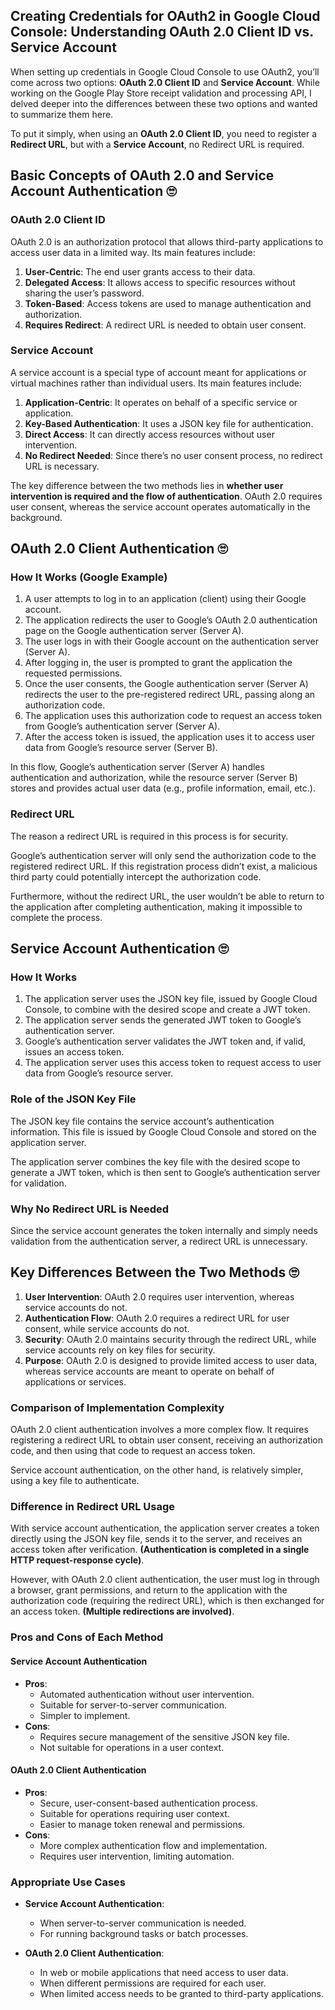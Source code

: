 ## Creating Credentials for OAuth2 in Google Cloud Console: Understanding OAuth 2.0 Client ID vs. Service Account

When setting up credentials in Google Cloud Console to use OAuth2, you’ll come across two options: **OAuth 2.0 Client ID** and **Service Account**. While working on the Google Play Store receipt validation and processing API, I delved deeper into the differences between these two options and wanted to summarize them here.

To put it simply, when using an **OAuth 2.0 Client ID**, you need to register a **Redirect URL**, but with a **Service Account**, no Redirect URL is required.

## Basic Concepts of OAuth 2.0 and Service Account Authentication 🙄

### OAuth 2.0 Client ID
OAuth 2.0 is an authorization protocol that allows third-party applications to access user data in a limited way. Its main features include:

1. **User-Centric**: The end user grants access to their data.
2. **Delegated Access**: It allows access to specific resources without sharing the user’s password.
3. **Token-Based**: Access tokens are used to manage authentication and authorization.
4. **Requires Redirect**: A redirect URL is needed to obtain user consent.

### Service Account

A service account is a special type of account meant for applications or virtual machines rather than individual users. Its main features include:

1. **Application-Centric**: It operates on behalf of a specific service or application.
2. **Key-Based Authentication**: It uses a JSON key file for authentication.
3. **Direct Access**: It can directly access resources without user intervention.
4. **No Redirect Needed**: Since there’s no user consent process, no redirect URL is necessary.

The key difference between the two methods lies in **whether user intervention is required and the flow of authentication**. OAuth 2.0 requires user consent, whereas the service account operates automatically in the background.

## OAuth 2.0 Client Authentication 🙄

### How It Works (Google Example)

1. A user attempts to log in to an application (client) using their Google account.
2. The application redirects the user to Google’s OAuth 2.0 authentication page on the Google authentication server (Server A).
3. The user logs in with their Google account on the authentication server (Server A).
4. After logging in, the user is prompted to grant the application the requested permissions.
5. Once the user consents, the Google authentication server (Server A) redirects the user to the pre-registered redirect URL, passing along an authorization code.
6. The application uses this authorization code to request an access token from Google’s authentication server (Server A).
7. After the access token is issued, the application uses it to access user data from Google’s resource server (Server B).

In this flow, Google’s authentication server (Server A) handles authentication and authorization, while the resource server (Server B) stores and provides actual user data (e.g., profile information, email, etc.).

### Redirect URL

The reason a redirect URL is required in this process is for security.

Google’s authentication server will only send the authorization code to the registered redirect URL. If this registration process didn’t exist, a malicious third party could potentially intercept the authorization code.

Furthermore, without the redirect URL, the user wouldn’t be able to return to the application after completing authentication, making it impossible to complete the process.

## Service Account Authentication 🙄

### How It Works

1. The application server uses the JSON key file, issued by Google Cloud Console, to combine with the desired scope and create a JWT token.
2. The application server sends the generated JWT token to Google’s authentication server.
3. Google’s authentication server validates the JWT token and, if valid, issues an access token.
4. The application server uses this access token to request access to user data from Google’s resource server.

### Role of the JSON Key File

The JSON key file contains the service account’s authentication information. This file is issued by Google Cloud Console and stored on the application server.

The application server combines the key file with the desired scope to generate a JWT token, which is then sent to Google’s authentication server for validation.

### Why No Redirect URL is Needed

Since the service account generates the token internally and simply needs validation from the authentication server, a redirect URL is unnecessary.

## Key Differences Between the Two Methods 🙄

1. **User Intervention**: OAuth 2.0 requires user intervention, whereas service accounts do not.
2. **Authentication Flow**: OAuth 2.0 requires a redirect URL for user consent, while service accounts do not.
3. **Security**: OAuth 2.0 maintains security through the redirect URL, while service accounts rely on key files for security.
4. **Purpose**: OAuth 2.0 is designed to provide limited access to user data, whereas service accounts are meant to operate on behalf of applications or services.

### Comparison of Implementation Complexity

OAuth 2.0 client authentication involves a more complex flow. It requires registering a redirect URL to obtain user consent, receiving an authorization code, and then using that code to request an access token.

Service account authentication, on the other hand, is relatively simpler, using a key file to authenticate.

### Difference in Redirect URL Usage

With service account authentication, the application server creates a token directly using the JSON key file, sends it to the server, and receives an access token after verification. **(Authentication is completed in a single HTTP request-response cycle)**.

However, with OAuth 2.0 client authentication, the user must log in through a browser, grant permissions, and return to the application with the authorization code (requiring the redirect URL), which is then exchanged for an access token. **(Multiple redirections are involved)**.

### Pros and Cons of Each Method

#### Service Account Authentication
- **Pros**:
    - Automated authentication without user intervention.
    - Suitable for server-to-server communication.
    - Simpler to implement.
- **Cons**:
    - Requires secure management of the sensitive JSON key file.
    - Not suitable for operations in a user context.

#### OAuth 2.0 Client Authentication
- **Pros**:
    - Secure, user-consent-based authentication process.
    - Suitable for operations requiring user context.
    - Easier to manage token renewal and permissions.
- **Cons**:
    - More complex authentication flow and implementation.
    - Requires user intervention, limiting automation.

### Appropriate Use Cases

- **Service Account Authentication**:
    - When server-to-server communication is needed.
    - For running background tasks or batch processes.

- **OAuth 2.0 Client Authentication**:
    - In web or mobile applications that need access to user data.
    - When different permissions are required for each user.
    - When limited access needs to be granted to third-party applications.